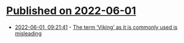 # [Published on 2022-06-01](index.md)

* [2022-06-01, 09:21:41](https://news.ycombinator.com/item?id=31579693) - [The term ‘Viking’ as it is commonly used is misleading](https://www.historytoday.com/archive/behind-times/goodbye-vikings)
